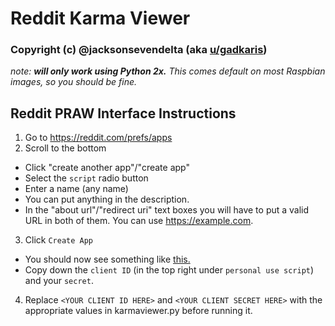 # Reddit Karma Viewer
### Copyright (c) @jacksonsevendelta (aka [u/gadkaris](https://reddit.com/u/gadkaris))

*note: **will only work using Python 2x.** This comes default on most Raspbian images, so you should be fine.*

## Reddit PRAW Interface Instructions
1. Go to https://reddit.com/prefs/apps
2. Scroll to the bottom
  - Click "create another app"/"create app"
  - Select the `script` radio button
  - Enter a name (any name)
  - You can put anything in the description.
  - In the "about url"/"redirect uri" text boxes you will have to put a valid URL in both of them. You can use https://example.com.

3. Click `Create App`
  - You should now see something like [this.](http://imgur.com/a/rebym)
  - Copy down the `client ID` (in the top right under `personal use script`) and your `secret`.

4. Replace `<YOUR CLIENT ID HERE>` and `<YOUR CLIENT SECRET HERE>` with the appropriate values in karmaviewer.py before running it.
